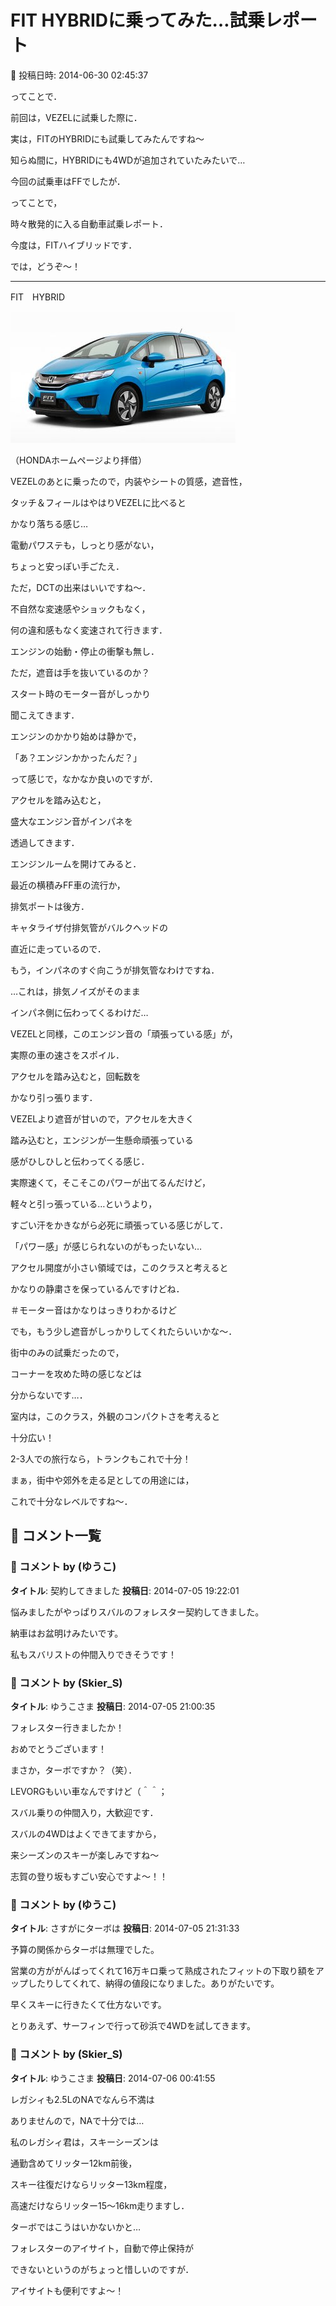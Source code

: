 # FIT HYBRIDに乗ってみた…試乗レポート

📅 投稿日時: 2014-06-30 02:45:37

ってことで．


前回は，VEZELに試乗した際に．


実は，FITのHYBRIDにも試乗してみたんですね～


知らぬ間に，HYBRIDにも4WDが追加されていたみたいで…


今回の試乗車はFFでしたが．





ってことで，


時々散発的に入る自動車試乗レポート．


今度は，FITハイブリッドです．





では，どうぞ～！





---


FIT　HYBRID







![055a1aac99fd43c7fde5d33f176656b3.jpg](images/055a1aac99fd43c7fde5d33f176656b3.jpg)




（HONDAホームページより拝借）





VEZELのあとに乗ったので，内装やシートの質感，遮音性，


タッチ＆フィールはやはりVEZELに比べると


かなり落ちる感じ…





電動パワステも，しっとり感がない，


ちょっと安っぽい手ごたえ．


ただ，DCTの出来はいいですね～．


不自然な変速感やショックもなく，


何の違和感もなく変速されて行きます．


エンジンの始動・停止の衝撃も無し．





ただ，遮音は手を抜いているのか？


スタート時のモーター音がしっかり


聞こえてきます．


エンジンのかかり始めは静かで，


「あ？エンジンかかったんだ？」


って感じで，なかなか良いのですが．


アクセルを踏み込むと，


盛大なエンジン音がインパネを


透過してきます．





エンジンルームを開けてみると．


最近の横積みFF車の流行か，


排気ポートは後方．


キャタライザ付排気管がバルクヘッドの


直近に走っているので．


もう，インパネのすぐ向こうが排気管なわけですね．


…これは，排気ノイズがそのまま


インパネ側に伝わってくるわけだ…





VEZELと同様，このエンジン音の「頑張っている感」が，


実際の車の速さをスポイル．


アクセルを踏み込むと，回転数を


かなり引っ張ります．


VEZELより遮音が甘いので，アクセルを大きく


踏み込むと，エンジンが一生懸命頑張っている


感がひしひしと伝わってくる感じ．





実際速くて，そこそこのパワーが出てるんだけど，


軽々と引っ張っている…というより，


すごい汗をかきながら必死に頑張っている感じがして．


「パワー感」が感じられないのがもったいない…





アクセル開度が小さい領域では，このクラスと考えると


かなりの静粛さを保っているんですけどね．


＃モーター音はかなりはっきりわかるけど


でも，もう少し遮音がしっかりしてくれたらいいかな～．





街中のみの試乗だったので，


コーナーを攻めた時の感じなどは


分からないです…．





室内は，このクラス，外観のコンパクトさを考えると


十分広い！


2-3人での旅行なら，トランクもこれで十分！





まぁ，街中や郊外を走る足としての用途には，


これで十分なレベルですね～．

## 💬 コメント一覧

### 💬 コメント by (ゆうこ)
**タイトル**: 契約してきました
**投稿日**: 2014-07-05 19:22:01

悩みましたがやっぱりスバルのフォレスター契約してきました。

納車はお盆明けみたいです。

私もスバリストの仲間入りできそうです！

### 💬 コメント by (Skier_S)
**タイトル**: ゆうこさま
**投稿日**: 2014-07-05 21:00:35

フォレスター行きましたか！

おめでとうございます！

まさか，ターボですか？（笑）．



LEVORGもいい車なんですけど（＾＾；

スバル乗りの仲間入り，大歓迎です．

スバルの4WDはよくできてますから，

来シーズンのスキーが楽しみですね～

志賀の登り坂もすごい安心ですよ～！！

### 💬 コメント by (ゆうこ)
**タイトル**: さすがにターボは
**投稿日**: 2014-07-05 21:31:33

予算の関係からターボは無理でした。

営業の方ががんばってくれて16万キロ乗って熟成されたフィットの下取り額をアップしたりしてくれて、納得の値段になりました。ありがたいです。



早くスキーに行きたくて仕方ないです。

とりあえず、サーフィンで行って砂浜で4WDを試してきます。

### 💬 コメント by (Skier_S)
**タイトル**: ゆうこさま
**投稿日**: 2014-07-06 00:41:55

レガシィも2.5LのNAでなんら不満は

ありませんので，NAで十分では…

私のレガシィ君は，スキーシーズンは

通勤含めてリッター12km前後，

スキー往復だけならリッター13km程度，

高速だけならリッター15～16km走りますし．

ターボではこうはいかないかと…



フォレスターのアイサイト，自動で停止保持が

できないというのがちょっと惜しいのですが．

アイサイトも便利ですよ～！

